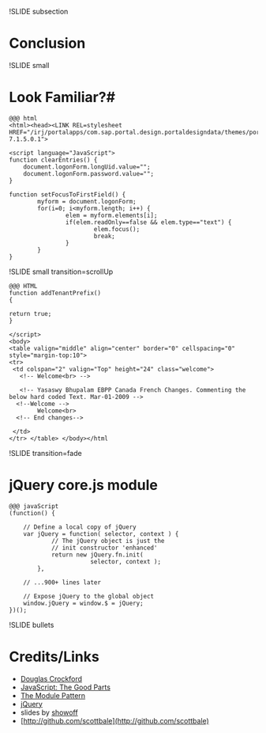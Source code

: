 !SLIDE subsection

# Conclusion #

!SLIDE small

# Look Familiar?#

	@@@ html
    <html><head><LINK REL=stylesheet HREF="/irj/portalapps/com.sap.portal.design.portaldesigndata/themes/portal/mon_sap_ebp_theme/prtl_std/prtl_std_nn7.css?7.1.5.0.1">

    <script language="JavaScript">
    function clearEntries() {
        document.logonForm.longUid.value="";
        document.logonForm.password.value="";
    }

    function setFocusToFirstField() {
            myform = document.logonForm;
            for(i=0; i<myform.length; i++) {
                    elem = myform.elements[i];
                    if(elem.readOnly==false && elem.type=="text") {
                            elem.focus();
                            break;
                    }
            }
    }


!SLIDE small transition=scrollUp

	@@@ HTML
    function addTenantPrefix()
    {

    return true;
    }

    </script>
    <body>
    <table valign="middle" align="center" border="0" cellspacing="0" style="margin-top:10">
    <tr>
     <td colspan="2" valign="Top" height="24" class="welcome">
       <!-- Welcome<br> -->

       <!-- Yasaswy Bhupalam EBPP Canada French Changes. Commenting the below hard coded Text. Mar-01-2009 -->
      <!--Welcome -->
            Welcome<br>
      <!-- End changes-->

     </td>
    </tr> </table> </body></html

!SLIDE transition=fade

# jQuery core.js module #

    @@@ javaScript
    (function() {

        // Define a local copy of jQuery
        var jQuery = function( selector, context ) {
                // The jQuery object is just the
                // init constructor 'enhanced'
                return new jQuery.fn.init(
                           selector, context );
            },

        // ...900+ lines later

        // Expose jQuery to the global object
        window.jQuery = window.$ = jQuery;
    })();

!SLIDE bullets

# Credits/Links #

* [Douglas Crockford](http://www.crockford.com/)
* [JavaScript: The Good Parts](http://www.amazon.com/exec/obidos/ASIN/0596517742)
* [The Module Pattern](http://www.adequatelygood.com/2010/3/JavaScript-Module-Pattern-In-Depth)
* [jQuery](http://github.com/jquery)
* slides by [showoff](http://github.com/schacon/showoff)
* [http://github.com/scottbale](http://github.com/scottbale)


